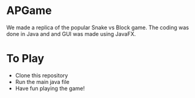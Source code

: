 # APGame  
We made a replica of the popular Snake vs Block game. The coding was done in Java and and GUI was made using JavaFX.
# To Play
- Clone this repository
- Run the main java file
- Have fun playing the game!


